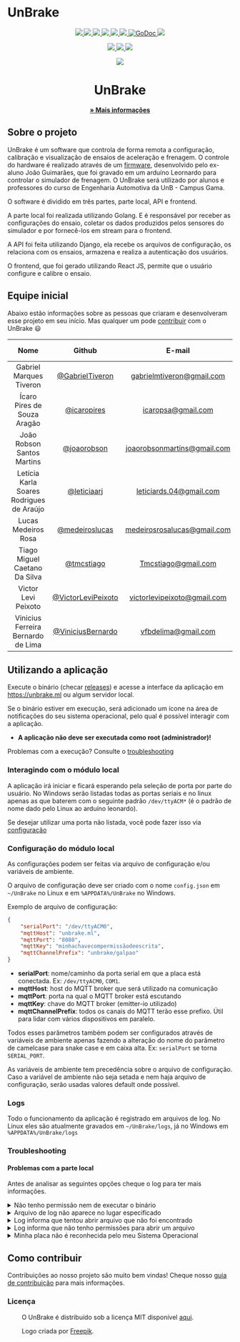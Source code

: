 # UnBrake

<p align="center">
  <a href="https://travis-ci.com/fga-eps-mds/2019.1-unbrake" alt="Build Status" >
    <img src="https://travis-ci.com/fga-eps-mds/2019.1-unbrake.svg?branch=master" />
  </a>
  <a href="https://codeclimate.com/github/fga-eps-mds/2019.1-unbrake/maintainability" alt="Maintainability" >
    <img src="https://api.codeclimate.com/v1/badges/f8957e6e7e0bdced21c9/maintainability" />
  </a>
  <a href="https://codeclimate.com/github/fga-eps-mds/2019.1-unbrake/test_coverage" alt="Test Coverage" >
    <img src="https://api.codeclimate.com/v1/badges/f8957e6e7e0bdced21c9/test_coverage" />
  </a>
  <a href="https://bestpractices.coreinfrastructure.org/projects/2874" alt="CII Best Practices" >
    <img src="https://bestpractices.coreinfrastructure.org/projects/2874/badge" />
  </a>
  <a href="https://libraries.io/github/fga-eps-mds/2019.1-unbrake" alt="Libraries.io Status" >
    <img src="https://img.shields.io/librariesio/github/fga-eps-mds/2019.1-unbrake.svg" />
  </a>
  <a href="https://goreportcard.com/report/github.com/fga-eps-mds/2019.1-unbrake" alt="Go Report Card" >
    <img src="https://goreportcard.com/badge/github.com/fga-eps-mds/2019.1-unbrake" />
  </a>
  <a href="https://godoc.org/github.com/fga-eps-mds/2019.1-unbrake/unbrake-local">
    <img src="https://godoc.org/github.com/fga-eps-mds/2019.1-unbrake/unbrake-local?status.svg" alt="GoDoc">
  </a>
  <a href="https://www.openhub.net/p/unbrake" alt="Openhub" >
    <img src="https://www.openhub.net/p/unbrake/widgets/project_thin_badge.gif" />
  </a>
</p>

<p align="center">
  <a href="https://github.com/fga-eps-mds/2019.1-unbrake/releases" alt="GitHub release" >
    <img src="https://img.shields.io/github/release-pre/fga-eps-mds/2019.1-unbrake.svg?label=pre-release" />
  </a>
  <a href="https://github.com/fga-eps-mds/2019.1-unbrake/releases" alt="GitHub release" >
    <img src="https://img.shields.io/github/release/fga-eps-mds/2019.1-unbrake.svg" />
  </a>
  <a href="https://pullreminders.com?ref=badge" alt="pullreminders" >
    <img src="https://pullreminders.com/badge.svg" />
  </a>
</p>
<p align="center">
    <img src= "https://i.imgur.com/2JxPd4S.png"/>
</p>
<h1 align="center"> UnBrake </h1>

<p align="center">
    <a href="https://fga-eps-mds.github.io/2019.1-unbrake/"><strong>&raquo; Mais informações </strong></a>
    <br>

## Sobre o projeto
UnBrake é um software que controla de forma remota a configuração, calibração e visualização de ensaios de aceleração e frenagem. O controle do hardware é realizado através de um [firmware](https://github.com/braketestbench/firmware), desenvolvido pelo ex-aluno João Guimarães, que foi gravado em um arduíno Leornardo para controlar o simulador de frenagem. O UnBrake será utilizado por alunos e professores do curso de Engenharia Automotiva da UnB - Campus Gama.

O software é dividido em três partes, parte local, API e frontend. 

A parte local foi realizada utilizando Golang. E é responsável por receber as configurações do ensaio, coletar os dados produzidos pelos sensores do simulador e por fornecê-los em stream para o frontend. 

A API foi feita utilizando Django, ela recebe os arquivos de configuração, os relaciona com os ensaios, armazena e realiza a autenticação dos usuários. 

O frontend, que foi gerado utilizando React JS, permite que o usuário configure e calibre o ensaio.

## Equipe inicial

Abaixo estão informações sobre as pessoas que criaram e desenvolveram esse
projeto em seu início. Mas qualquer um pode [contribuir](https://github.com/fga-eps-mds/2019.1-unbrake#como-contribuir) com o UnBrake :smiley:

| Nome | Github | E-mail | Matricula UnB |
| :--------------------: | :-------------: | :-----------------------: | :--------: |
|Gabriel Marques Tiveron | [@GabrielTiveron](https://github.com/GabrielTiveron) | gabrielmtiveron@gmail.com | 17/0103471 |
|Ícaro Pires de Souza Aragão | [@icaropires](https://github.com/icaropires) | icaropsa@gmail.com | 15/0129815 |
|João Robson Santos Martins | [@joaorobson](https://github.com/joaorobson) | joaorobsonmartins@gmail.com | 15/0154003 |
|Letícia Karla Soares Rodrigues de Araújo | [@leticiaarj](https://github.com/leticiaarj) | leticiards.04@gmail.com | 15/0135039 |
|Lucas Medeiros Rosa | [@medeiroslucas](https://github.com/medeiroslucas) | medeirosrosalucas@gmail.com | 17/0039803 |
|Tiago Miguel Caetano Da Silva | [@tmcstiago](https://github.com/tmcstiago) | Tmcstiago@gmail.com | 17/0046176 |
|Victor Levi Peixoto | [@VictorLeviPeixoto](https://github.com/VictorLeviPeixoto) | victorlevipeixoto@gmail.com | 17/0115208 |
|Vinicius Ferreira Bernardo de Lima | [@ViniciusBernardo](https://github.com/ViniciusBernardo) | vfbdelima@gmail.com | 15/0151331 |

## Utilizando a aplicação

Execute o binário
(checar [releases](https://github.com/fga-eps-mds/2019.1-unbrake/releases))
e acesse a interface da aplicação em https://unbrake.ml ou algum servidor local.

Se o binário estiver em execução, será adicionado um ícone na área de
notificações do seu sistema operacional, pelo qual é possível
interagir com a aplicação.

* **A aplicação não deve ser executada como root (administrador)!**

Problemas com a execução? Consulte o [troubleshooting](#troubleshooting)

### Interagindo com o módulo local

A aplicação irá iniciar e ficará esperando pela seleção de porta por parte
do usuário. No Windows serão listadas todas as portas seriais e no linux
apenas as que baterem com o seguinte padrão `/dev/ttyACM*` (é o padrão de nome
dado pelo Linux ao arduíno leonardo).

Se desejar utilizar uma porta não listada, você pode fazer isso via
[configuração](#configuração-do-módulo-local)

### Configuração do módulo local

As configurações podem ser feitas via arquivo de configuração e/ou variáveis
de ambiente.

O arquivo de configuração deve ser criado com o nome `config.json` em `~/UnBrake` no Linux e em `%APPDATA%/UnBrake` no Windows.

Exemplo de arquivo de configuração:
``` json
{
    "serialPort": "/dev/ttyACM0",
    "mqttHost": "unbrake.ml",
    "mqttPort": "8080",
    "mqttKey": "minhachavecompermissãodeescrita",
    "mqttChannelPrefix": "unbrake/galpao"
}
```

* **serialPort**: nome/caminho da porta serial em que a placa está conectada.
Ex: `/dev/ttyACM0`, `COM1`.
* **mqttHost**: host do MQTT broker que será utilizado na comunicação
* **mqttPort**: porta na qual o MQTT broker está escutando
* **mqttKey**: chave do MQTT broker (emitter-io utilizado)
* **mqttChannelPrefix**: todos os canais do MQTT terão esse prefixo.
    Útil para lidar com vários dispositivos em paralelo.

Todos esses parâmetros também podem ser configurados através de variáveis
de ambiente apenas fazendo a alteração do nome do parâmetro de camelcase
para snake case e em caixa alta. Ex: `serialPort` se torna `SERIAL_PORT`.

As variáveis de ambiente tem precedência sobre o arquivo de configuração.
Caso a variável de ambiente não seja setada e nem haja arquivo de configuração,
serão usadas valores default onde possível.

### Logs

Todo o funcionamento da aplicação é registrado em arquivos de log.
No Linux eles são atualmente gravados em `~/UnBrake/logs`,
já no Windows em `%APPDATA%/UnBrake/logs`

### Troubleshooting

#### Problemas com a parte local

Antes de analisar as seguintes opções cheque o log para ter mais informações.

<details>
  <summary> Não tenho permissão nem de executar o binário </summary>
  <br>

  **Solução (Linux):** Provavelmente o binário está sem permissão de execução.
  Comando:
  ``` sh
  chmod +x unbrake
  ```
</details>

<details>
  <summary> Arquivo de log não aparece no lugar especificado </summary>
  <br>

  **Solução (Linux):** Executar sem sudo
</details>

<details>
  <summary> Log informa que tentou abrir arquivo que não foi encontrado </summary>
  <br>

  **Solução (Linux):**
  Você especificou o arquivo certo que referencia a placa? Ex: `/dev/ttyACM0`
</details>

<details>
  <summary> Log informa que não tenho permissões para abrir um arquivo </summary>
  <br>

  **Solução (Linux):**

  * Verifique a qual grupo o arquivo que representa sua placa pertence

  ``` sh
  $ ls -l /dev/ttyACM0
  crw-rw---- 1 root dialout 188, 0 5 apr 23.01 ttyACM0 # Saída
  ```
  Nesse exemplo o arquivo pertence ao grupo `dialout`
  _(No meu ambiente é `uucp` ao invés `dialout`)_

  * Adicione seu usuário ao grupo encontrado

  ``` sh
  # Trocar 'dialout' pelo grupo encontrado no comando anterior!
  sudo usermod -a $USER -G dialout
  ```

  * **Faça logout e login novamente no seu usuário para as alterações funionarem!!!**
  _(reiniciar também funciona)_

  _**OBS:** Esses passos não precisam ser executados sempre, apenas uma vez_

  Mais detalhes podem ser encontrados [aqui](https://www.arduino.cc/en/Guide/Linux)
</details>

<details>
  <summary> Minha placa não é reconhecida pelo meu Sistema Operacional </summary>
  <br>

  **Solução:** Consulte [aqui](https://www.arduino.cc/en/Guide/HomePage)
</details>

## Como contribuir

Contribuições ao nosso projeto são muito bem vindas! Cheque nosso
[guia de contribuição](CONTRIBUTING.md) para mais informações.

### Licença
<p align="justify"> &emsp;&emsp; O UnBrake é distribuído sob a licença MIT disponível <a href="https://github.com/fga-eps-mds/2019.1-unbrake/blob/master/LICENSE">aqui</a>.</p>

<p align="justify"> &emsp;&emsp; Logo criada por <a href="https://www.flaticon.com/free-icon/brake-disc_1672606">Freepik</a>.</p>


